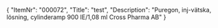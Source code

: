 {
  "ItemNr": "000072",
  "Title": "test",
  "Description": "Puregon, inj-vätska, lösning, cylinderamp 900 IE/1,08 ml Cross Pharma AB"
}